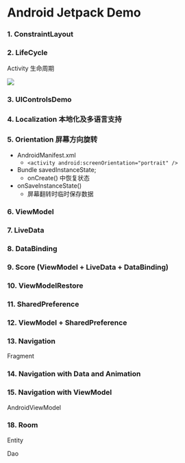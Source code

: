 # Android Jetpack Demo

### 1. ConstraintLayout

### 2. LifeCycle

Activity 生命周期

![](https://cdn.jsdelivr.net/gh/SunYufei/blog@master/android/activity_lifecycle.png)

### 3. UIControlsDemo

### 4. Localization 本地化及多语言支持

### 5. Orientation 屏幕方向旋转

-  AndroidManifest.xml
   -  `<activity android:screenOrientation="portrait" />`
-  Bundle savedInstanceState;
   -  onCreate() 中恢复状态
-  onSaveInstanceState()
   -  屏幕翻转时临时保存数据

### 6. ViewModel

### 7. LiveData

### 8. DataBinding

### 9. Score (ViewModel + LiveData + DataBinding)

### 10. ViewModelRestore

### 11. SharedPreference

### 12. ViewModel + SharedPreference

### 13. Navigation

Fragment

### 14. Navigation with Data and Animation

### 15. Navigation with ViewModel

AndroidViewModel

### 18. Room

Entity

Dao
